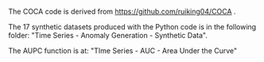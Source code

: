 The COCA code is derived from https://github.com/ruiking04/COCA .

The 17 synthetic datasets produced with the Python code is in the following folder: "Time Series - Anomaly Generation - Synthetic Data".

The AUPC function is at: "TIme Series - AUC - Area Under the Curve"
